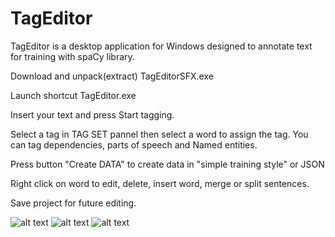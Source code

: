 # TagEditor
TagEditor is a desktop application for Windows designed to annotate text for training with spaCy library.

Download and unpack(extract) TagEditorSFX.exe 

Launch shortcut TagEditor.exe

Insert your text and press Start tagging. 

Select a tag in TAG SET pannel then select a word to assign the tag. You can tag dependencies, parts of speech and Named entities.

Press button "Create DATA" to create data in "simple training style" or JSON

Right click on word to edit, delete, insert word, merge or split sentences.

Save project for future editing.

![alt text](https://raw.githubusercontent.com/GitDimma/Tag-Editor/master/pics/dep.png)
![alt text](https://raw.githubusercontent.com/GitDimma/Tag-Editor/master/pics/ner.png)
![alt text](https://raw.githubusercontent.com/GitDimma/Tag-Editor/master/pics/datpic.png)
